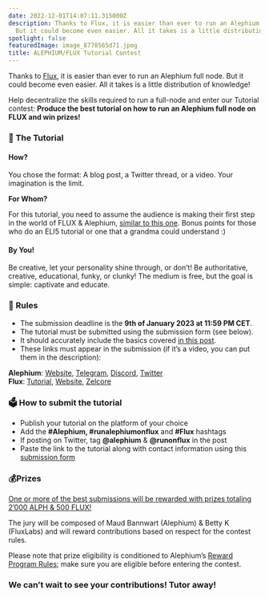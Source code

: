 ```yaml
---
date: 2022-12-01T14:07:11.315000Z
description: Thanks to Flux, it is easier than ever to run an Alephium full node.
  But it could become even easier. All it takes is a little distribution…
spotlight: false
featuredImage: image_8778565d71.jpeg
title: ALEPHIUM/FLUX Tutorial Contest
---
```

Thanks to [Flux](https://runonflux.io/), it is easier than ever to run an Alephium full node. But it could become even easier. All it takes is a little distribution of knowledge!

Help decentralize the skills required to run a full-node and enter our Tutorial contest: **Produce the best tutorial on how to run an Alephium full node on FLUX and win prizes!**

### 🏫 The Tutorial

#### How?

You chose the format: A blog post, a Twitter thread, or a video. Your imagination is the limit.

**For Whom?**

For this tutorial, you need to assume the audience is making their first step in the world of FLUX & Alephium, [similar to this one](/news/post/host-your-alephium-node-via-the-flux-marketplace-2f3a5ab85263). Bonus points for those who do an ELI5 tutorial or one that a grandma could understand :)

#### By You!

Be creative, let your personality shine through, or don’t! Be authoritative, creative, educational, funky, or clunky! The medium is free, but the goal is simple: captivate and educate.

### 📝 Rules

- The submission deadline is the **9th of January 2023 at 11:59 PM CET**.
- The tutorial must be submitted using the submission form (see below).
- It should accurately include the basics covered [in this post](/news/post/host-your-alephium-node-via-the-flux-marketplace-2f3a5ab85263).
- These links must appear in the submission (if it’s a video, you can put them in the description):

**Alephium**: [Website](/), [Telegram](https://t.me/alephiumgroup), [Discord](/discord), [Twitter](https://twitter.com/alephium)  
**Flux**: [Tutorial](/news/post/host-your-alephium-node-via-the-flux-marketplace-2f3a5ab85263), [Website](https://runonflux.io/), [Zelcore](https://zelcore.io/)

### 🗳️ How to submit the tutorial

- Publish your tutorial on the platform of your choice
- Add the **\#Alephium, \#runalephiumonflux** and **\#Flux** hashtags
- If posting on Twitter, tag **@alephium** & **@runonflux** in the post
- Paste the link to the tutorial along with contact information using this [submission form](https://forms.gle/ZCTn3nYVpUhwCKVQ8)

### 💰Prizes

[One or more of the best submissions will be rewarded with prizes totaling 2’000 ALPH &amp; 500 FLUX!](https://medium.com/m/callback/email?token=ab1ef79cb161&amp;operation=login&amp;state=medium&amp;source=email-e53ef0fb4f3e-1670944837875-auth.login------0-------------------cf81e380_6f4f_488c_ac52_86fdfd8f04a6)

The jury will be composed of Maud Bannwart (Alephium) & Betty K (FluxLabs) and will reward contributions based on respect for the contest rules.

Please note that prize eligibility is conditioned to Alephium’s [Reward Program Rules](https://github.com/alephium/community/blob/master/RewardProgramRules.md); make sure you are eligible before entering the contest.

### We can’t wait to see your contributions! Tutor away!
